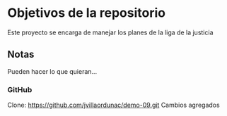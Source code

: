 # Objetivos de la repositorio

Este proyecto se encarga de manejar los planes de la liga de la justicia


## Notas
Pueden hacer lo que quieran...


### GitHub
Clone: https://github.com/jvillaordunac/demo-09.git
Cambios agregados